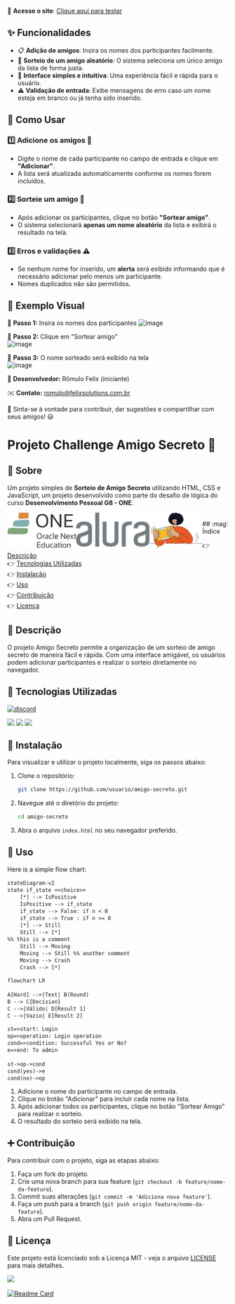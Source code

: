 🔗 **Acesse o site**: [Clique aqui para testar](https://challenge-amigo-secreto-theta-self.vercel.app/)

## ✨ Funcionalidades

- 📋 **Adição de amigos**: Insira os nomes dos participantes facilmente.
- 🎲 **Sorteio de um amigo aleatório**: O sistema seleciona um único amigo da lista de forma justa.
- 🔎 **Interface simples e intuitiva**: Uma experiência fácil e rápida para o usuário.
- ⚠️ **Validação de entrada**: Exibe mensagens de erro caso um nome esteja em branco ou já tenha sido inserido.

## 📌 Como Usar

### 1️⃣ Adicione os amigos 👥
- Digite o nome de cada participante no campo de entrada e clique em **"Adicionar"**.
- A lista será atualizada automaticamente conforme os nomes forem incluídos.

### 2️⃣ Sorteie um amigo 🎲
- Após adicionar os participantes, clique no botão **"Sortear amigo"**.
- O sistema selecionará **apenas um nome aleatório** da lista e exibirá o resultado na tela.

### 3️⃣ Erros e validações ⚠️
- Se nenhum nome for inserido, um **alerta** será exibido informando que é necessário adicionar pelo menos um participante.
- Nomes duplicados não são permitidos.

## 🎯 Exemplo Visual

📍 **Passo 1:** Insira os nomes dos participantes 
![image](https://github.com/user-attachments/assets/f18753d5-4df2-4d3c-9dcf-8c095d608ce3)

📍 **Passo 2:** Clique em "Sortear amigo"  
![image](https://github.com/user-attachments/assets/275ad83c-8563-48e1-848a-076dfe0df64e)

📍 **Passo 3:** O nome sorteado será exibido na tela  
![image](https://github.com/user-attachments/assets/10ea1ffc-e1e0-4a8a-b7ff-5d56155367a4)



📌 **Desenvolvedor:** Rômulo Felix (iniciante)

✉️ **Contato:** [romulo@felixsolutions.com.br](mailto:romulo@felixsolutions.com.br)

📢 Sinta-se à vontade para contribuir, dar sugestões e compartilhar com seus amigos! 😃



# Projeto Challenge Amigo Secreto 🎁

## 🔖 Sobre

Um projeto simples de **Sorteio de Amigo Secreto** utilizando HTML, CSS e JavaScript, um projeto desenvolvido como parte do desafio de lógica do curso **Desenvolvimento Pessoal G8 - ONE**.
<center>
<img align="left" src="assets/oneOracle.svg" height="80px" alt= "Projeto G One">
<img align="left" src="assets/logo-alura.svg" height="80px" alt="logo Alura">
<img align="left" src="assets/amigo_secreto.svg" height="80px" alt="logo Alura">  
  </center>
</br>
## :mag: Índice

:point_right: [Descrição](#descrição)  
:point_right: [Tecnologias Utilizadas](#tecnologias-utilizadas)  
:point_right: [Instalação](#instalação)  
:point_right: [Uso](#uso)  
:point_right: [Contribuição](#contribuição)  
:point_right: [Licença](#licença)  

## :pencil: Descrição

O projeto Amigo Secreto permite a organização de um sorteio de amigo secreto de maneira fácil e rápida. Com uma interface amigável, os usuários podem adicionar participantes e realizar o sorteio diretamente no navegador.

## 🚀 **Tecnologias Utilizadas**

[![discord](https://custom-icon-badges.demolab.com/discord/819650821314052106?color=7289DA&logo=comments&label=Alura&logoColor=white)](https://discord.gg/fPrdqh3Zfu "Dev Pro Tips Discussion & Support Server")

<div>
  <img src="https://img.shields.io/badge/HTML-239120?style=for-the-badge&logo=html5&logoColor=white&color=orange">
  <img src="https://img.shields.io/badge/CSS-239120?&style=for-the-badge&logo=css3&logoColor=white&color=8e60b4">
  <img src="https://img.shields.io/badge/JavaScript-F7DF1E?style=for-the-badge&logo=javascript&logoColor=black">
</div>

## :hammer: Instalação

Para visualizar e utilizar o projeto localmente, siga os passos abaixo:

1. Clone o repositório:
    ```bash
    git clone https://github.com/usuario/amigo-secreto.git
    ```

2. Navegue até o diretório do projeto:
    ```bash
    cd amigo-secreto
    ```
3. Abra o arquivo `index.html` no seu navegador preferido.

## :gift: Uso

Here is a simple flow chart:

```mermaid
stateDiagram-v2
state if_state <<choice>>
    [*] --> IsPositive
    IsPositive --> if_state
    if_state --> False: if n < 0
    if_state --> True : if n >= 0
    [*] --> Still
    Still --> [*]
%% this is a comment
    Still --> Moving
    Moving --> Still %% another comment
    Moving --> Crash
    Crash --> [*]
```
```mermaid
flowchart LR

A[Hard] -->|Text| B(Round)
B --> C{Decision}
C -->|Válido| D[Result 1]
C -->|Vazio| E[Result 2]
```

```flow
st=>start: Login
op=>operation: Login operation
cond=>condition: Successful Yes or No?
e=>end: To admin

st->op->cond
cond(yes)->e
cond(no)->op
```
1. Adicione o nome do participante no campo de entrada.
2. Clique no botão "Adicionar" para incluir cada nome na lista.
3. Após adicionar todos os participantes, clique no botão "Sortear Amigo" para realizar o sorteio.
4. O resultado do sorteio será exibido na tela.

## :heavy_plus_sign: Contribuição

Para contribuir com o projeto, siga as etapas abaixo:

1. Faça um fork do projeto.
2. Crie uma nova branch para sua feature (`git checkout -b feature/nome-da-feature`).
3. Commit suas alterações (`git commit -m 'Adiciona nova feature'`).
4. Faça um push para a branch (`git push origin feature/nome-da-feature`).
5. Abra um Pull Request.

## :newspaper: Licença

Este projeto está licenciado sob a Licença MIT - veja o arquivo [LICENSE](LICENSE) para mais detalhes.

![](https://api.visitorbadge.io/api/VisitorHit?user=arycomputer&repo=challenge_Amigo_Secreto&countColor=%237B1E7A)


[![Readme Card](https://github-readme-stats.vercel.app/api/pin/?username=arycomputer&repo=challenge_Amigo_Secreto)](https://github.com/anuraghazra/github-readme-stats)




